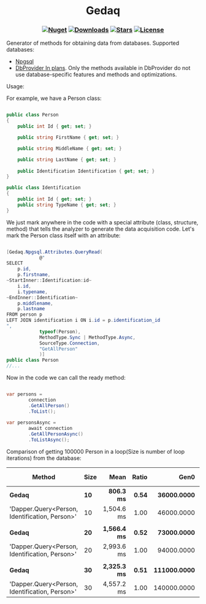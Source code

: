 <h1 align="center">
  <a>Gedaq</a>
</h1>

<h3 align="center">

  [![Nuget](https://img.shields.io/nuget/v/Gedaq?logo=Gedaq)](https://www.nuget.org/packages/Gedaq/)
  [![Downloads](https://img.shields.io/nuget/dt/Gedaq.svg)](https://www.nuget.org/packages/Gedaq/)
  [![Stars](https://img.shields.io/github/stars/SoftStoneDevelop/Gedaq?color=brightgreen)](https://github.com/SoftStoneDevelop/Gedaq/stargazers)
  [![License](https://img.shields.io/badge/license-MIT-blue.svg)](LICENSE)

</h3>

Generator of methods for obtaining data from databases.
Supported databases:<br>
- [Npgsql](https://github.com/SoftStoneDevelop/Gedaq.Npgsql)<br>
- [DbProvider In plans](). Only the methods available in DbProvider do not use database-specific features and methods and optimizations.

Usage:

For example, we have a Person class:
```C#

public class Person
{
    public int Id { get; set; }

    public string FirstName { get; set; }

    public string MiddleName { get; set; }

    public string LastName { get; set; }
    
    public Identification Identification { get; set; }
}

public class Identification
{
    public int Id { get; set; }
    public string TypeName { get; set; }
}

```
We just mark anywhere in the code with a special attribute (class, structure, method) that tells the analyzer to generate the data acquisition code.
Let's mark the Person class itself with an attribute:

```C#

[Gedaq.Npgsql.Attributes.QueryRead(
            @"
SELECT 
    p.id,
    p.firstname,
~StartInner::Identification:id~
    i.id,
    i.typename,
~EndInner::Identification~
    p.middlename,
    p.lastname
FROM person p
LEFT JOIN identification i ON i.id = p.identification_id
",
            typeof(Person),
            MethodType.Sync | MethodType.Async,
            SourceType.Connection,
            "GetAllPerson"
            )]
public class Person
//...

```

Now in the code we can call the ready method:
```C#

var persons = 
        connection
        .GetAllPerson()
        .ToList();
        
var personsAsync = 
        await connection
        .GetAllPersonAsync()
        .ToListAsync();

```

Comparison of getting 100000 Person in a loop(Size is number of loop iterations) from the database:


|                                         Method | Size |       Mean | Ratio |        Gen0 |        Gen1 |       Gen2 | Allocated | Alloc Ratio |
|----------------------------------------------- |----- |-----------:|------:|------------:|------------:|-----------:|----------:|------------:|
|                                          **Gedaq** |   **10** |   **806.3 ms** |  **0.54** |  **36000.0000** |  **35000.0000** | **13000.0000** | **237.46 MB** |        **0.83** |
| &#39;Dapper.Query&lt;Person, Identification, Person&gt;&#39; |   10 | 1,504.6 ms |  1.00 |  46000.0000 |  45000.0000 | 14000.0000 | 287.05 MB |        1.00 |
|                                                |      |            |       |             |             |            |           |             |
|                                          **Gedaq** |   **20** | **1,566.4 ms** |  **0.52** |  **73000.0000** |  **72000.0000** | **27000.0000** | **474.93 MB** |        **0.83** |
| &#39;Dapper.Query&lt;Person, Identification, Person&gt;&#39; |   20 | 2,993.6 ms |  1.00 |  94000.0000 |  93000.0000 | 30000.0000 | 574.12 MB |        1.00 |
|                                                |      |            |       |             |             |            |           |             |
|                                          **Gedaq** |   **30** | **2,325.3 ms** |  **0.51** | **111000.0000** | **110000.0000** | **43000.0000** |  **712.4 MB** |        **0.83** |
| &#39;Dapper.Query&lt;Person, Identification, Person&gt;&#39; |   30 | 4,557.2 ms |  1.00 | 140000.0000 | 139000.0000 | 44000.0000 | 861.15 MB |        1.00 |
